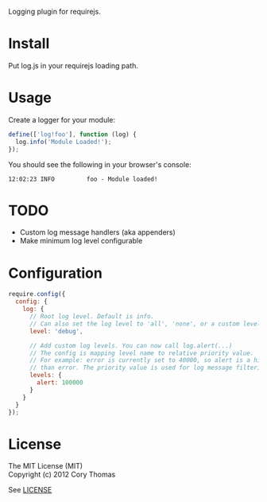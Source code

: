 Logging plugin for requirejs.

# Install

Put log.js in your requirejs loading path.

# Usage

Create a logger for your module:
```javascript
define(['log!foo'], function (log) {
  log.info('Module Loaded!');
});
```

You should see the following in your browser's console:
```
12:02:23 INFO         foo - Module loaded!
```

# TODO

* Custom log message handlers (aka appenders)
* Make minimum log level configurable

# Configuration

```javascript
require.config({
  config: {
    log: {
      // Root log level. Default is info.
      // Can also set the log level to 'all', 'none', or a custom level defined in levels config
      level: 'debug',

      // Add custom log levels. You can now call log.alert(...)
      // The config is mapping level name to relative priority value.
      // For example: error is currently set to 40000, so alert is a higher level
      // than error. The priority value is used for log message filtering.
      levels: { 
        alert: 100000
      }
    }
  }
});
```

# License

The MIT License (MIT)  
Copyright (c) 2012 Cory Thomas

See [LICENSE](require-log/blob/master/LICENSE)

